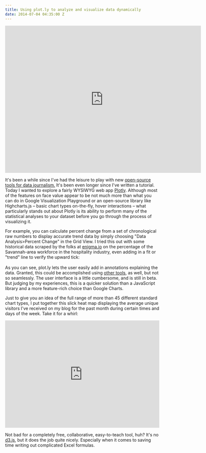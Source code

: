 ```yaml
---
title: Using plot.ly to analyze and visualize data dynamically
date: 2014-07-04 04:35:00 Z
---
```


<p><iframe width="640" height="480" frameborder="0" seamless="seamless" scrolling="no" src="https://plot.ly/~carlvlewis/6.embed?width=640&height=480"></iframe></p>
<p>It's been a while since I've had the leisure to play with new <a href="https://github.com/carlvlewis/carlvlewis.github.com-fltimesunion/commit/0f38d526650b24a006f94a3d5549b3a64248a917?short_path=77062ad#diff-77062ade2810a886dd4dc035a83ed744">open-source tools for data journalism.</a> It's been even longer since I've written a tutorial. Today I wanted to explore a fairly WYSIWYG web app <a href="http://plotly.com" target="_blank">Plotly</a>. Although most of the features on face value appear to be not much more than what you can do in Google Visualization Playground or an open-source library like Highcharts.js – basic chart types on-the-fly, hover interactions – what particularly stands out about Plotly is its ability to perform many of the statistical analyses to your dataset before you go through the process of visualizing it.</p>
<p>For example, you can calculate percent change from a set of chronological raw numbers to display accurate trend data by simply choosing "Data Analysis&gt;Percent Change" in the Grid View. I tried this out with some historical data scraped by the folks at <a href="http://enigma.io" target="_blank">enigma.io</a> on the percentage of the Savannah-area workforce in the hospitality industry, even adding in a fit or "trend" line to verify the upward tick:<br />
<!--more--><br />
As you can see, plot.ly lets the user easily add in annotations explaining the data. Granted, this could be accomplished using <a href="http://highcharts.js" target="_blank">other tools</a>, as well, but not so seamlessly. The user interface is a little cumbersome, and is still in beta. But judging by my experiences, this is a quicker solution than a JavaScript library and a more feature-rich choice than Google Charts.</p>
<p>Just to give you an idea of the full range of more than 45 different standard chart types, I put together this slick heat map displaying the average unique visitors I've received on my blog for the past month during certain times and days of the week. Take it for a whirl:</p>
<p><iframe src="https://plot.ly/~carlvlewis/13/average-unique-visitors-to-carlvlewisnet-jan-jun-2014/" width="100%" height="350" frameborder="no" scrolling="no"></iframe></p>
<p>Not bad for a completely free, collaborative, easy-to-teach tool, huh? It's no <a href="http://d3.js" target="_blank">d3.js</a>, but it does the job quite nicely. Especially when it comes to saving time writing out complicated Excel formulas.</p>
